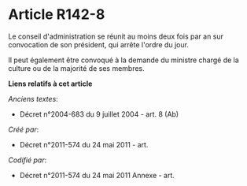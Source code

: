 # Article R142-8

Le conseil d'administration se réunit au moins deux fois par an sur convocation de son président, qui arrête l'ordre du jour.

Il peut également être convoqué à la demande du ministre chargé de la culture ou de la majorité de ses membres.

**Liens relatifs à cet article**

_Anciens textes_:

  - Décret n°2004-683 du 9 juillet 2004 - art. 8 (Ab)

_Créé par_:

  - Décret n°2011-574 du 24 mai 2011  - art.

_Codifié par_:

  - Décret n°2011-574 du 24 mai 2011 Annexe - art.
